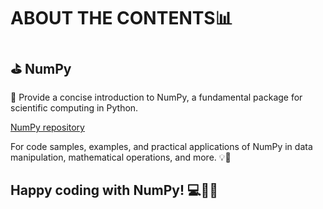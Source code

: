 # ABOUT THE CONTENTS📊

## ⛳ NumPy
🔹 Provide a concise introduction to NumPy, a fundamental package for scientific computing in Python.

[NumPy repository](https://github.com/rashmiKumari03/World_with_Data/blob/master/09.Python_Library_NumPy/NumPy.ipynb) 

For code samples, examples, and practical applications of NumPy in data manipulation, mathematical operations, and more. 💡🔬

Happy coding with NumPy! 💻🔢🚀
---------------------------------------------------
